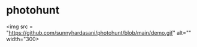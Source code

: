 # photohunt
<img src = "https://github.com/sunnyhardasani/photohunt/blob/main/demo.gif" alt="<Text>" width="300>
